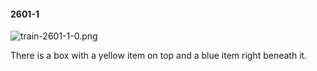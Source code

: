 #### 2601-1
![train-2601-1-0.png](https://github.com/lil-lab/nlvr/raw/master/nlvr/train/images/68/train-2601-1-0.png "train-2601-1-0.png")

There is a box with a yellow item on top and a blue item right beneath it.